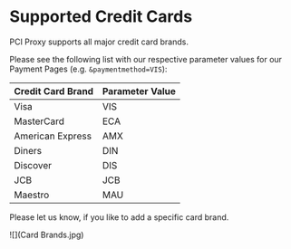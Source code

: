 # Supported Credit Cards

PCI Proxy supports all major credit card brands. 

Please see the following list with our respective parameter values for our Payment Pages (e.g. ```&paymentmethod=VIS```):

| Credit Card Brand | Parameter Value |
| -- | -- |
| Visa | VIS |
| MasterCard | ECA |
| American Express | AMX |
| Diners | DIN |
| Discover | DIS |
| JCB | JCB |
| Maestro | MAU |

Please let us know, if you like to add a specific card brand.


![](Card Brands.jpg)